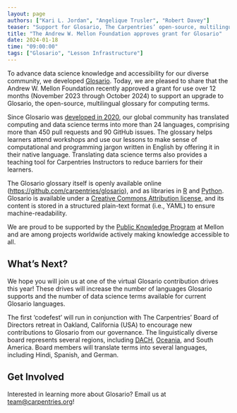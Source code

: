 ```yaml
---
layout: page
authors: ["Kari L. Jordan", "Angelique Trusler", "Robert Davey"]
teaser: "Support for Glosario, The Carpentries’ open-source, multilingual glossary for computing terms"
title: "The Andrew W. Mellon Foundation approves grant for Glosario"
date: 2024-01-18
time: "09:00:00"
tags: ["Glosario", "Lesson Infrastructure"]
---
```


To advance data science knowledge and accessibility for our diverse community, we developed [Glosario](https://glosario.carpentries.org/). Today, we are pleased to share that the Andrew W. Mellon Foundation recently approved a grant for use over 12 months (November 2023 through October 2024) to support an upgrade to Glosario, the open-source, multilingual glossary for computing terms. 

Since Glosario was [developed in 2020](https://carpentries.org/blog/2020/07/announcing-glosario), our global community has translated computing and data science terms into more than 24 languages, comprising more than 450 pull requests and 90 GitHub issues. The glossary helps learners attend workshops and use our lessons to make sense of computational and programming jargon written in English by offering it in their native language. Translating data science terms also provides a teaching tool for Carpentries Instructors to reduce barriers for their learners. 

The Glosario glossary itself is openly available online (https://github.com/carpentries/glosario), and as libraries in [R](https://github.com/carpentries/glosario-r/) and [Python](https://github.com/carpentries/glosario-py/). Glosario is available under a [Creative Commons Attribution license](https://docs.carpentries.org/LICENSE.html), and its content is stored in a structured plain-text format (i.e., YAML) to ensure machine-readability.

We are proud to be supported by the [Public Knowledge Program](https://www.mellon.org/grant-programs/public-knowledge) at Mellon and are among projects worldwide actively making knowledge accessible to all. 

## What’s Next?
We hope you will join us at one of the virtual Glosario contribution drives this year! These drives will increase the number of languages Glosario supports and the number of data science terms available for current Glosario languages. 

The first ‘codefest’ will run in conjunction with The Carpentries’ Board of Directors retreat in Oakland, California (USA) to encourage new contributions to Glosario from our governance. The linguistically diverse board represents several regions, including [DACH](https://en.wiktionary.org/wiki/DACH), [Oceania](https://en.wikipedia.org/wiki/Oceania), and South America. Board members will translate terms into several languages, including Hindi, Spanish, and German. 

## Get Involved
Interested in learning more about Glosario? Email us at team@carpentries.org!
